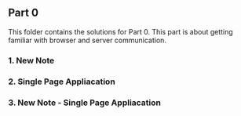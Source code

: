 ## Part 0
This folder contains the solutions for Part 0. This part is about getting familiar with browser and server communication.

### 1. New Note
### 2. Single Page Appliacation
### 3. New Note - Single Page Appliacation